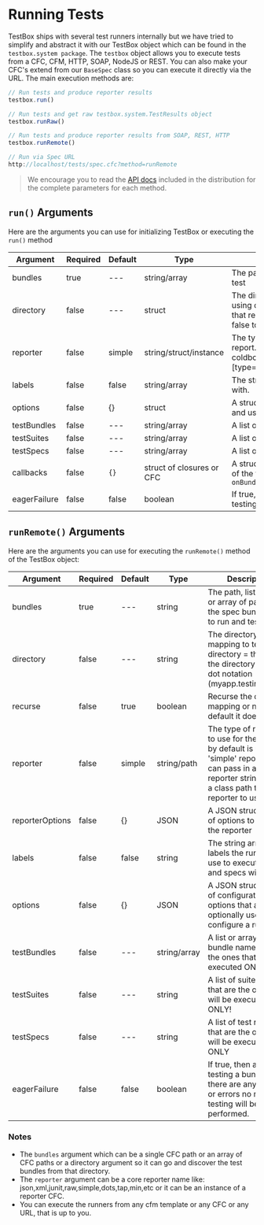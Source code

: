 # Running Tests

TestBox ships with several test runners internally but we have tried to simplify and abstract it with our TestBox object which can be found in the `testbox.system package`. The `testbox` object allows you to execute tests from a CFC, CFM, HTTP, SOAP, NodeJS or REST. You can also make your CFC's extend from our `BaseSpec` class so you can execute it directly via the URL. The main execution methods are:

```javascript
// Run tests and produce reporter results
testbox.run()

// Run tests and get raw testbox.system.TestResults object
testbox.runRaw()

// Run tests and produce reporter results from SOAP, REST, HTTP
testbox.runRemote()

// Run via Spec URL
http://localhost/tests/spec.cfc?method=runRemote
```

> We encourage you to read the [API docs](http://apidocs.ortussolutions.com/testbox/current) included in the distribution for the complete parameters for each method.

## `run()` Arguments

Here are the arguments you can use for initializing TestBox or executing the `run()` method

| Argument     | Required | Default | Type                      | Description                                                                                                                                                                                                                                                                                     |
| ------------ | -------- | ------- | ------------------------- | ----------------------------------------------------------------------------------------------------------------------------------------------------------------------------------------------------------------------------------------------------------------------------------------------- |
| bundles      | true     | ---     | string/array              | The path, list of paths or array of paths of the spec bundle CFCs to run and test                                                                                                                                                                                                               |
| directory    | false    | ---     | struct                    | The directory mapping path or a struct: \[ mapping = the path to the directory using dot notation (myapp.testing.specs), recurse = boolean, filter = closure that receives the path of the CFC found, it must return true to process or false to continue process ]                             |
| reporter     | false    | simple  | string/struct/instance    | The type of reporter to use for the results, by default is uses our 'simple' report. You can pass in a core reporter string type or an instance of a coldbox.system.reports.IReporter. You can also pass a struct with \[type="string or classpath", options={}] if a reporter expects options. |
| labels       | false    | false   | string/array              | The string or array of labels the runner will use to execute suites and specs with.                                                                                                                                                                                                             |
| options      | false    | {}      | struct                    | A structure of property name-value pairs that each runner can implement and use at its discretion.                                                                                                                                                                                              |
| testBundles  | false    | ---     | string/array              | A list or array of bundle names that are the ones that will be executed ONLY!                                                                                                                                                                                                                   |
| testSuites   | false    | ---     | string/array              | A list or array of suite names that are the ones that will be executed ONLY!                                                                                                                                                                                                                    |
| testSpecs    | false    | ---     | string/array              | A list or array of test names that are the ones that will be executed ONLY                                                                                                                                                                                                                      |
| callbacks    | false    | `{}`    | struct of closures or CFC | A struct of listener callbacks or a CFC with callbacks for listening to progress of the testing: `onBundleStart,onBundleEnd,onSuiteStart,onSuiteEnd,onSpecStart,onSpecEnd`                                                                                                                      |
| eagerFailure | false    | false   | boolean                   | If true, then after testing a bundle if there are any failures or errors no more testing will be performed.                                                                                                                                                                                     |

## `runRemote()` Arguments

Here are the arguments you can use for executing the `runRemote()` method of the TestBox object:

| Argument        | Required | Default | Type         | Description                                                                                                                                                              |
| --------------- | -------- | ------- | ------------ | ------------------------------------------------------------------------------------------------------------------------------------------------------------------------ |
| bundles         | true     | ---     | string       | The path, list of paths or array of paths of the spec bundle CFCs to run and test                                                                                        |
| directory       | false    | ---     | string       | The directory mapping to test: directory = the path to the directory using dot notation (myapp.testing.specs)                                                            |
| recurse         | false    | true    | boolean      | Recurse the directory mapping or not, by default it does                                                                                                                 |
| reporter        | false    | simple  | string/path  | The type of reporter to use for the results, by default is uses our 'simple' report. You can pass in a core reporter string type or a class path to the reporter to use. |
| reporterOptions | false    | {}      | JSON         | A JSON struct literal of options to pass into the reporter                                                                                                               |
| labels          | false    | false   | string       | The string array of labels the runner will use to execute suites and specs with.                                                                                         |
| options         | false    | {}      | JSON         | A JSON struct literal of configuration options that are optionally used to configure a runner.                                                                           |
| testBundles     | false    | ---     | string/array | A list or array of bundle names that are the ones that will be executed ONLY!                                                                                            |
| testSuites      | false    | ---     | string       | A list of suite names that are the ones that will be executed ONLY!                                                                                                      |
| testSpecs       | false    | ---     | string       | A list of test names that are the ones that will be executed ONLY                                                                                                        |
| eagerFailure    | false    | false   | boolean      | If true, then after testing a bundle if there are any failures or errors no more testing will be performed.                                                              |

### Notes

* The `bundles` argument which can be a single CFC path or an array of CFC paths or a directory argument so it can go and discover the test bundles from that directory.&#x20;
* The `reporter` argument can be a core reporter name like: json,xml,junit,raw,simple,dots,tap,min,etc or it can be an instance of a reporter CFC.&#x20;
* You can execute the runners from any cfm template or any CFC or any URL, that is up to you.
